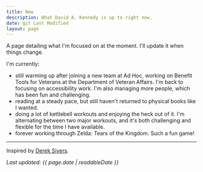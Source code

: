 ```yaml
---
title: Now
description: What David A. Kennedy is up to right now.
date: git Last Modified
layout: page
---
```


A page detailing what I'm focused on at the moment. I'll update it when things change.

I'm currently:

- still warming up after joining a new team at Ad Hoc, working on Benefit Tools for Veterans at the Department of Veteran Affairs. I'm back to focusing on accessibility work. I'm also managing more people, which has been fun and challenging.
- reading at a steady pace, but still haven't returned to physical books like I wanted.
- doing a lot of kettlebell workouts and enjoying the heck out of it. I'm alternating between two major workouts, and it's both challenging and flexible for the time I have available.
- forever working through Zelda: Tears of the Kingdom. Such a fun game!

---

Inspired by [Derek Sivers](https://sivers.org/nowff).

_Last updated: {{ page.date | readableDate }}_
